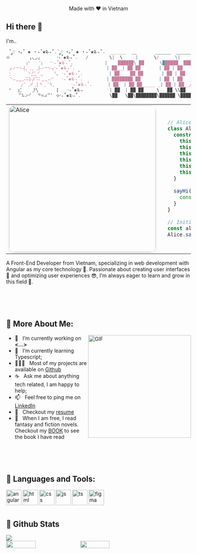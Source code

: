 <div align="center">

Made with ❤️ in Vietnam

</div>

## Hi there 👋

I'm..

  ``` js
   ˚ ༘♡ ⋆｡˚ ❀ ‧₊˚❀༉‧₊˚.˚ ༘♡ ⋆｡˚ ❀ ‧₊˚❀༉‧₊˚.  ______  __       ______  ______  ________ ‧₊˚❀༉‧₊˚.
  ⊹ ⠀⠀⠀⠀⠀⢠⢄⡠⡄      ‧₊˚❀༉‧₊˚.   /        \|  \     |      \/      \|        \‧₊˚❀༉‧₊˚.
   ⠀⠀⠀⠀⠀⢰⠃⠀⠀⠈⡆⠀ ⁺‧₊˚❀༉‧₊˚.            |    ▓▓▓▓▓▓\ ▓▓      \▓▓▓▓▓▓  ▓▓▓▓▓▓\ ▓▓▓▓▓▓▓▓‧₊˚❀༉‧₊˚.
  ⠀⡤⠔⠒⠢⢼⡀⢀⡀⢀⡧⠔⠒⠢⢤‧₊˚❀༉‧₊˚.            | ▓▓__| ▓▓ ▓▓       | ▓▓ | ▓▓   \▓▓ ▓▓__    ‧₊˚❀༉‧₊˚.
   ⡂ ⠀⠀⠀⠀⠑⣘⣁⠊⣀⠀⠀⠀⠘⡄ ‧₊˚❀༉‧₊˚.          | ▓▓    ▓▓ ▓▓       | ▓▓ | ▓▓     | ▓▓  \   ‧₊˚❀༉‧₊˚.
  ⠀⠑⠤⣀⣀⡠⠭⡧⡼⠩⠅⣀⣀⠤⠊   ‧₊˚❀༉‧₊˚.         | ▓▓▓▓▓▓▓▓ ▓▓       | ▓▓ | ▓▓   __| ▓▓▓▓▓   ‧₊˚❀༉‧₊˚.
  ⠀⠀   ⡔⠁⢀⠞⢀⡇⠓⢀⠈⠳⡀      ‧₊˚❀༉‧₊˚.      | ▓▓  | ▓▓ ▓▓_____ _| ▓▓_| ▓▓__/  \ ▓▓_____ ‧₊˚❀༉‧₊˚.
   ⁺  ⢰⡁⠀⠀ ⡸⢣⠀⠀ ⠀⠀ ⡇   ‧₊˚❀༉‧₊          | ▓▓  | ▓▓ ▓▓     \   ▓▓ \\▓▓    ▓▓ ▓▓     \‧₊˚❀༉‧₊˚.
   ⠀⠀⠀⠉⠧⠔⠊⠀⠀⠙⠲⠴⠉⠁ ⊹‧₊˚❀༉‧₊˚.           \▓▓   \▓▓\▓▓▓▓▓▓▓▓\▓▓▓▓▓▓ \▓▓▓▓▓▓ \▓▓▓▓▓▓▓▓‧₊˚❀༉‧₊˚.
  
  ```

<table>
<tr>
  <td width="40%">
    <img src="https://i.imgur.com/ArKmHfl.png" width="400"  alt="Alice" style="border-radius: 15px; box-shadow: 0 4px 8px rgba(0, 0, 0, 0.1); object-fit: cover;">
  </td>

  <td width="60%">

  ``` ts
    // Alice in the coding land:
    class Alice {
      constructor() {
        this.name = "Alice";
        this.birth_year = undefined;
        this.role = "Frontend Engineer";
        this.language_spoken = ["vi_VN", "en_US"];
        this.education = "Software Engineering @Saigon University";
        this.achievements = ["..."];
      }
    
      sayHi() {
        console.log("Let's innovate together! 🚀");
      }
    }
    
    // Initialize Alice
    const alice = new Alice();
    Alice.sayHi();
  ```

  </td>
</tr>
</table>

A Front-End Developer from Vietnam, specializing in web development with Angular as my core technology 💾. Passionate about creating user interfaces 💄 and optimizing user experiences 😎, I’m always eager to learn and grow in this field 💪.

<br>
<br>
<br>

## 🧐 More About Me:

<img align="right" alt="GIF" src="https://i.imgur.com/nIVpw3f.png" width="280px" />

- 🔭 &nbsp; I’m currently working on **<...>**
- 🌱 &nbsp; I’m currently learning Typescript; 
- 👨🏻‍💻 &nbsp; Most of my projects are available on [Github](https://github.com/...)
- ☕ &nbsp; Ask me about anything tech related, I am happy to help;
- 📫 &nbsp; Feel free to ping me on [LinkedIn](https://www.linkedin.com/...)
- 📝 &nbsp; Checkout my [resume](https://drive.google.com/file/...)
- 📔 &nbsp; When I am free, I read fantasy and fiction novels. Checkout my [BOOK](https://www.goodreads.com/...) to see the book I have read

<br>
<br>
<br>

## 🔨 Languages and Tools:
<!-- https://www.svgrepo.com/ lên đây kiếm hình -->

<a href="https://angular.dev/" target="_blank"> <img align="left" src="https://www.svgrepo.com/show/452156/angular.svg" alt="angular" height="42px"/> </a> 
<a href="https://developer.mozilla.org/en-US/docs/Web/HTML" target="_blank"> <img align="left" src="https://www.svgrepo.com/show/452228/html-5.svg" alt="html" height="42px"/> </a> 
<a href="https://web.dev/css" target="_blank"> <img align="left" src="https://www.svgrepo.com/show/452185/css-3.svg" alt="css" height="42px"/> </a> 
<a href="https://developer.mozilla.org/en-US/docs/Web/JavaScript" target="_blank"> <img align="left" src="https://www.svgrepo.com/show/452045/js.svg" alt="js" height="42px"/> </a>
<a href="https://www.typescriptlang.org/" target="_blank"> <img align="left" src="https://www.svgrepo.com/show/354478/typescript-icon.svg" alt="ts" height="42px"/> </a>
<a href="https://www.figma.com/" target="_blank"> <img align="left" src="https://www.svgrepo.com/show/452202/figma.svg" alt="figma" height="42px"/> </a>

<br>
<br>
<br>

## 🐣 Github Stats

<img src="https://github-readme-activity-graph.vercel.app/graph?username=maitnt&theme=xcode&hide_border=true" />

<div style="display: flex; ">
  <img width="40%" src="https://github-readme-stats.vercel.app/api?username=maitnt&theme=transparent&hide_border=false&include_all_commits=false&count_private=false" />
  <img width="40%" src="https://github-readme-stats.vercel.app/api/top-langs/?username=maitnt&theme=transparent&hide_border=false&include_all_commits=false&count_private=false&layout=compact"/>
</div>
















